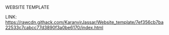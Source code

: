 WEBSITE TEMPLATE


LINK: https://rawcdn.githack.com/KaranvirJassar/Website_template/7ef356cb7ba22533c7cabcc77d3890f3a0be6170/index.html
